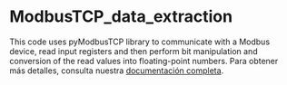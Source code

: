 # ModbusTCP_data_extraction
This code uses pyModbusTCP library to communicate with a Modbus device, read input registers and then perform bit manipulation and conversion of the read values into floating-point numbers.
Para obtener más detalles, consulta nuestra [documentación completa]([https://link-a-tu-documentacion.com](https://www.mdpi.com/1424-8220/23/12/5694)https://www.mdpi.com/1424-8220/23/12/5694).
